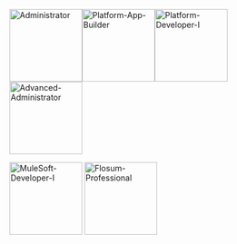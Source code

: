 
<img alt="Administrator" src="https://user-images.githubusercontent.com/44835435/210499588-6afbef42-7624-4eb2-8967-e609b8a2d0bd.png" width=128 height=128 /><img alt="Platform-App-Builder" src="https://user-images.githubusercontent.com/44835435/210500769-028397e8-4695-4bbf-acb4-d31062b883fe.png" width=128 height=128 /><img alt="Platform-Developer-I" src="https://user-images.githubusercontent.com/44835435/210501113-68046ea5-adc9-4f4e-b8ce-a428e3d95154.png" width=128 height=128 /><img alt="Advanced-Administrator" src="https://user-images.githubusercontent.com/44835435/210501128-91cafa1a-e70e-4000-82ae-241036a7ed21.png" width=128 height=128 />

<img alt="MuleSoft-Developer-I" src="https://user-images.githubusercontent.com/44835435/210501139-38593aee-2476-4802-8ebf-b92fa5098f91.png" width=128 height=128 />

<img alt="Flosum-Professional" src="https://user-images.githubusercontent.com/44835435/210506568-030266c9-3753-4fc2-b7b9-d634c8aa0ab2.png" width=128 height=128 />
